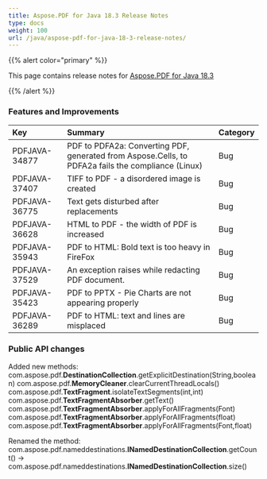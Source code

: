 ```yaml
---
title: Aspose.PDF for Java 18.3 Release Notes
type: docs
weight: 100
url: /java/aspose-pdf-for-java-18-3-release-notes/
---
```


{{% alert color="primary" %}} 

This page contains release notes for [Aspose.PDF for Java 18.3](https://repository.aspose.com/webapp/#/artifacts/browse/tree/General/repo/com/aspose/aspose-pdf/18.3)

{{% /alert %}} 
### **Features and Improvements**

|**Key**|**Summary**|**Category**|
| :- | :- | :- |
|PDFJAVA-34877|PDF to PDFA2a: Converting PDF, generated from Aspose.Cells, to PDFA2a fails the compliance (Linux)|Bug|
|PDFJAVA-37407|TIFF to PDF - a disordered image is created|Bug|
|PDFJAVA-36775|Text gets disturbed after replacements|Bug|
|PDFJAVA-36628|HTML to PDF - the width of PDF is increased|Bug|
|PDFJAVA-35943|PDF to HTML: Bold text is too heavy in FireFox|Bug|
|PDFJAVA-37529|An exception raises while redacting PDF document.|Bug|
|PDFJAVA-35423|PDF to PPTX - Pie Charts are not appearing properly|Bug|
|PDFJAVA-36289|PDF to HTML: text and lines are misplaced|Bug|
### **Public API changes**
Added new methods:
com.aspose.pdf.**DestinationCollection**.getExplicitDestination(String,boolean)
com.aspose.pdf.**MemoryCleaner**.clearCurrentThreadLocals()
com.aspose.pdf.**TextFragment**.isolateTextSegments(int,int)
com.aspose.pdf.**TextFragmentAbsorber**.getText()
com.aspose.pdf.**TextFragmentAbsorber**.applyForAllFragments(Font)
com.aspose.pdf.**TextFragmentAbsorber**.applyForAllFragments(float)
com.aspose.pdf.**TextFragmentAbsorber**.applyForAllFragments(Font,float)

Renamed the method:
com.aspose.pdf.nameddestinations.**INamedDestinationCollection**.getCount() -> com.aspose.pdf.nameddestinations.**INamedDestinationCollection**.size()
